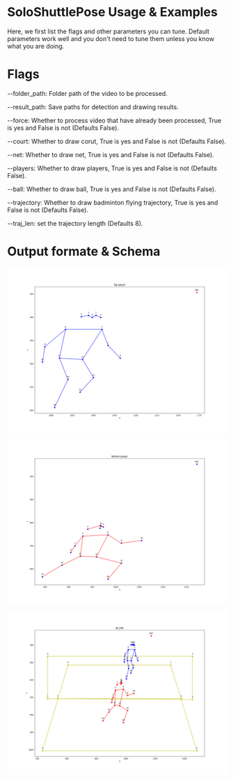 # SoloShuttlePose Usage & Examples
Here, we first list the flags and other parameters you can tune. Default parameters work well and you don't need to tune them unless you know what you are doing.

# Flags 

--folder_path: Folder path of the video to be processed. 

--result_path: Save paths for detection and drawing results. 

--force: Whether to process video that have already been processed, True is yes and False is not (Defaults False). 

--court: Whether to draw corut, True is yes and False is not (Defaults False).  

--net: Whether to draw net, True is yes and False is not (Defaults False).  

--players: Whether to draw players, True is yes and False is not (Defaults False).  

--ball: Whether to draw ball, True is yes and False is not (Defaults False).  

--trajectory: Whether to draw badminton flying trajectory, True is yes and False is not (Defaults False). 

--traj_len: set the trajectory length (Defaults 8). 

# Output formate & Schema

![Top player](imgs/Top_player.png)

![Bottom player](imgs/Bottom_player.png)

![Game](imgs/All_info.png)
